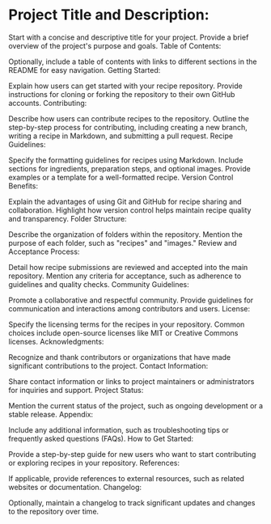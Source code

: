 # Project Title and Description:

Start with a concise and descriptive title for your project.
Provide a brief overview of the project's purpose and goals.
Table of Contents:

Optionally, include a table of contents with links to different sections in the README for easy navigation.
Getting Started:

Explain how users can get started with your recipe repository.
Provide instructions for cloning or forking the repository to their own GitHub accounts.
Contributing:

Describe how users can contribute recipes to the repository.
Outline the step-by-step process for contributing, including creating a new branch, writing a recipe in Markdown, and submitting a pull request.
Recipe Guidelines:

Specify the formatting guidelines for recipes using Markdown.
Include sections for ingredients, preparation steps, and optional images.
Provide examples or a template for a well-formatted recipe.
Version Control Benefits:

Explain the advantages of using Git and GitHub for recipe sharing and collaboration.
Highlight how version control helps maintain recipe quality and transparency.
Folder Structure:

Describe the organization of folders within the repository.
Mention the purpose of each folder, such as "recipes" and "images."
Review and Acceptance Process:

Detail how recipe submissions are reviewed and accepted into the main repository.
Mention any criteria for acceptance, such as adherence to guidelines and quality checks.
Community Guidelines:

Promote a collaborative and respectful community.
Provide guidelines for communication and interactions among contributors and users.
License:

Specify the licensing terms for the recipes in your repository. Common choices include open-source licenses like MIT or Creative Commons licenses.
Acknowledgments:

Recognize and thank contributors or organizations that have made significant contributions to the project.
Contact Information:

Share contact information or links to project maintainers or administrators for inquiries and support.
Project Status:

Mention the current status of the project, such as ongoing development or a stable release.
Appendix:

Include any additional information, such as troubleshooting tips or frequently asked questions (FAQs).
How to Get Started:

Provide a step-by-step guide for new users who want to start contributing or exploring recipes in your repository.
References:

If applicable, provide references to external resources, such as related websites or documentation.
Changelog:

Optionally, maintain a changelog to track significant updates and changes to the repository over time.
